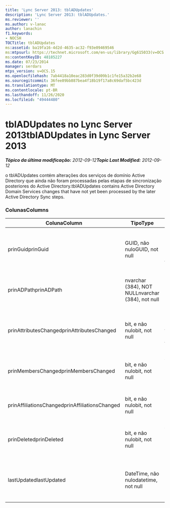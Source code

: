 ```yaml
---
title: 'Lync Server 2013: tblADUpdates'
description: 'Lync Server 2013: tblADUpdates.'
ms.reviewer: ''
ms.author: v-lanac
author: lanachin
f1.keywords:
- NOCSH
TOCTitle: tblADUpdates
ms:assetid: ba19fa16-4d2d-4635-ac32-f93e09469546
ms:mtpsurl: https://technet.microsoft.com/en-us/library/Gg615033(v=OCS.15)
ms:contentKeyID: 48185227
ms.date: 07/23/2014
manager: serdars
mtps_version: v=OCS.15
ms.openlocfilehash: 7ab4418a10eac283d0f39d09b1c1fe15a32b2e68
ms.sourcegitcommit: 36fee89bb887bea4f18b19f17a8c69daf5bc423d
ms.translationtype: MT
ms.contentlocale: pt-BR
ms.lasthandoff: 11/26/2020
ms.locfileid: "49444480"
---
```

# <a name="tbladupdates-in-lync-server-2013"></a><span data-ttu-id="5157f-103">tblADUpdates no Lync Server 2013</span><span class="sxs-lookup"><span data-stu-id="5157f-103">tblADUpdates in Lync Server 2013</span></span>

<div data-xmlns="http://www.w3.org/1999/xhtml">

<div class="topic" data-xmlns="http://www.w3.org/1999/xhtml" data-msxsl="urn:schemas-microsoft-com:xslt" data-cs="https://msdn.microsoft.com/">

<div data-asp="https://msdn2.microsoft.com/asp">



</div>

<div id="mainSection">

<div id="mainBody"><span data-ttu-id="5157f-104">

<span> </span></span><span class="sxs-lookup"><span data-stu-id="5157f-104">

<span> </span></span></span>

<span data-ttu-id="5157f-105">_**Tópico da última modificação:** 2012-09-12_</span><span class="sxs-lookup"><span data-stu-id="5157f-105">_**Topic Last Modified:** 2012-09-12_</span></span>

<span data-ttu-id="5157f-106">o tblADUpdates contém alterações dos serviços de domínio Active Directory que ainda não foram processadas pelas etapas de sincronização posteriores do Active Directory.</span><span class="sxs-lookup"><span data-stu-id="5157f-106">tblADUpdates contains Active Directory Domain Services changes that have not yet been processed by the later Active Directory Sync steps.</span></span>

### <a name="columns"></a><span data-ttu-id="5157f-107">Colunas</span><span class="sxs-lookup"><span data-stu-id="5157f-107">Columns</span></span>

<table>
<colgroup>
<col style="width: 33%" />
<col style="width: 33%" />
<col style="width: 33%" />
</colgroup>
<thead>
<tr class="header">
<th><span data-ttu-id="5157f-108">Coluna</span><span class="sxs-lookup"><span data-stu-id="5157f-108">Column</span></span></th>
<th><span data-ttu-id="5157f-109">Tipo</span><span class="sxs-lookup"><span data-stu-id="5157f-109">Type</span></span></th>
<th><span data-ttu-id="5157f-110">Descrição</span><span class="sxs-lookup"><span data-stu-id="5157f-110">Description</span></span></th>
</tr>
</thead>
<tbody>
<tr class="odd">
<td><p><span data-ttu-id="5157f-111">prinGuid</span><span class="sxs-lookup"><span data-stu-id="5157f-111">prinGuid</span></span></p></td>
<td><p><span data-ttu-id="5157f-112">GUID, não nulo</span><span class="sxs-lookup"><span data-stu-id="5157f-112">GUID, not null</span></span></p></td>
<td><p><span data-ttu-id="5157f-113">O principal GUID do objeto que foi alterado.</span><span class="sxs-lookup"><span data-stu-id="5157f-113">Principal GUID of the object that changed.</span></span></p></td>
</tr>
<tr class="even">
<td><p><span data-ttu-id="5157f-114">prinADPath</span><span class="sxs-lookup"><span data-stu-id="5157f-114">prinADPath</span></span></p></td>
<td><p><span data-ttu-id="5157f-115">nvarchar (384), NOT NULL</span><span class="sxs-lookup"><span data-stu-id="5157f-115">nvarchar (384), not null</span></span></p></td>
<td><p><span data-ttu-id="5157f-116">Nome diferenciado do objeto.</span><span class="sxs-lookup"><span data-stu-id="5157f-116">Distinguished name of the object.</span></span></p></td>
</tr>
<tr class="odd">
<td><p><span data-ttu-id="5157f-117">prinAttributesChanged</span><span class="sxs-lookup"><span data-stu-id="5157f-117">prinAttributesChanged</span></span></p></td>
<td><p><span data-ttu-id="5157f-118">bit, e não nulo</span><span class="sxs-lookup"><span data-stu-id="5157f-118">bit, not null</span></span></p></td>
<td><p><span data-ttu-id="5157f-119">True se pelo menos um atributo do objeto foi alterado.</span><span class="sxs-lookup"><span data-stu-id="5157f-119">True if at least one attribute of the object changed.</span></span></p></td>
</tr>
<tr class="even">
<td><p><span data-ttu-id="5157f-120">prinMembersChanged</span><span class="sxs-lookup"><span data-stu-id="5157f-120">prinMembersChanged</span></span></p></td>
<td><p><span data-ttu-id="5157f-121">bit, e não nulo</span><span class="sxs-lookup"><span data-stu-id="5157f-121">bit, not null</span></span></p></td>
<td><p><span data-ttu-id="5157f-122">Verdadeiro se a associação for alterada.</span><span class="sxs-lookup"><span data-stu-id="5157f-122">True if the membership changed.</span></span></p></td>
</tr>
<tr class="odd">
<td><p><span data-ttu-id="5157f-123">prinAffiliationsChanged</span><span class="sxs-lookup"><span data-stu-id="5157f-123">prinAffiliationsChanged</span></span></p></td>
<td><p><span data-ttu-id="5157f-124">bit, e não nulo</span><span class="sxs-lookup"><span data-stu-id="5157f-124">bit, not null</span></span></p></td>
<td><p><span data-ttu-id="5157f-125">Não usado.</span><span class="sxs-lookup"><span data-stu-id="5157f-125">Not used.</span></span></p></td>
</tr>
<tr class="even">
<td><p><span data-ttu-id="5157f-126">prinDeleted</span><span class="sxs-lookup"><span data-stu-id="5157f-126">prinDeleted</span></span></p></td>
<td><p><span data-ttu-id="5157f-127">bit, e não nulo</span><span class="sxs-lookup"><span data-stu-id="5157f-127">bit, not null</span></span></p></td>
<td><p><span data-ttu-id="5157f-128">Verdadeiro se o objeto foi excluído.</span><span class="sxs-lookup"><span data-stu-id="5157f-128">True if the object was deleted.</span></span></p></td>
</tr>
<tr class="odd">
<td><p><span data-ttu-id="5157f-129">lastUpdated</span><span class="sxs-lookup"><span data-stu-id="5157f-129">lastUpdated</span></span></p></td>
<td><p><span data-ttu-id="5157f-130">DateTime, não nulo</span><span class="sxs-lookup"><span data-stu-id="5157f-130">datetime, not null</span></span></p></td>
<td><p><span data-ttu-id="5157f-131">Carimbo de data/hora de quando a linha foi inserida.</span><span class="sxs-lookup"><span data-stu-id="5157f-131">Time stamp of when the row was inserted.</span></span></p></td>
</tr>
</tbody>
</table><span data-ttu-id="5157f-132">


</div>

<span> </span>

</div>

</div>

</span><span class="sxs-lookup"><span data-stu-id="5157f-132">


</div>

<span> </span>

</div>

</div>

</span></span></div>

